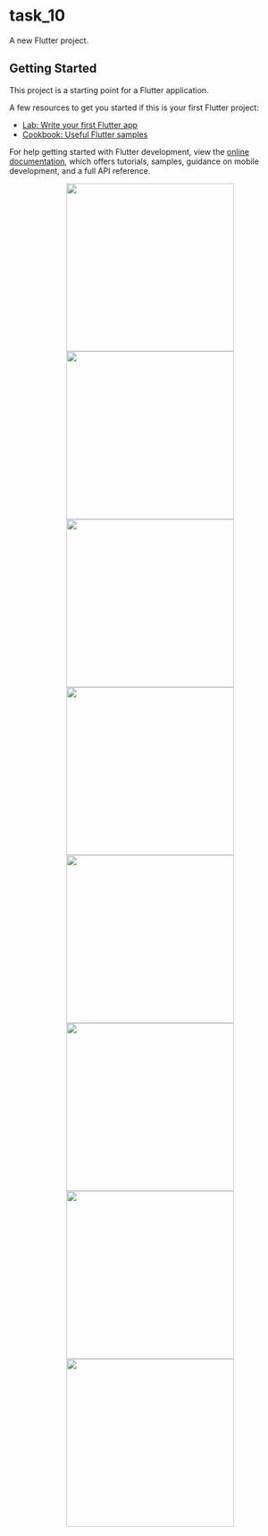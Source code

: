 # task_10

A new Flutter project.

## Getting Started

This project is a starting point for a Flutter application.

A few resources to get you started if this is your first Flutter project:

- [Lab: Write your first Flutter app](https://docs.flutter.dev/get-started/codelab)
- [Cookbook: Useful Flutter samples](https://docs.flutter.dev/cookbook)

For help getting started with Flutter development, view the
[online documentation](https://docs.flutter.dev/), which offers tutorials,
samples, guidance on mobile development, and a full API reference.

<p align="center">
<img src="https://github.com/NadaMakkawy/task_10/assets/170694347/8b0604a2-6852-4845-a2dd-54a5c7b44869.jpg" width="300" />

<img src="https://github.com/NadaMakkawy/task_10/assets/170694347/279adc76-8e30-446c-ad07-86e14c6d5bfa.jpg" width="300" />

<img src="https://github.com/NadaMakkawy/task_10/assets/170694347/4912d043-acdd-453f-be56-2c053c7e8325.jpg" width="300" />

<img src="https://github.com/NadaMakkawy/task_10/assets/170694347/8e274da8-2470-45c3-b9a1-d97e404a42e9.jpg" width="300" />

<img src="https://github.com/NadaMakkawy/task_10/assets/170694347/82066868-b48c-45aa-b0aa-bcfed5b80aeb.jpg" width="300" />

<img src="https://github.com/NadaMakkawy/task_10/assets/170694347/dbb6e7ce-be09-406a-bb1d-8b0dae530a24.jpg" width="300" />

<img src="https://github.com/NadaMakkawy/task_10/assets/170694347/416e22a1-b4b0-44a8-b8ae-bc88a0fe6567.jpg" width="300" />

<img src="https://github.com/NadaMakkawy/task_10/assets/170694347/5890c4fb-728f-423a-a74d-56920091a9b4.jpg" width="300" />
</p>

